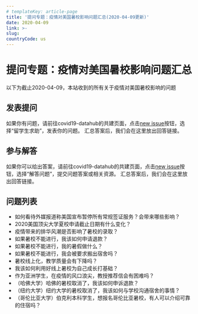 ```yaml
---
# templateKey: article-page
title: '提问专题：疫情对美国暑校影响问题汇总(2020-04-09更新)'
date: 2020-04-09
link: >-
slug: 
countryCode: us
---
```



# 提问专题：疫情对美国暑校影响问题汇总

以下为截止2020-04-09，本站收到的所有关于疫情对美国暑校影响的问题

## 发表提问
如果你有问题，请前往covid19-datahub的共建页面，点击[new issue](https://github.com/applysquare/covid19-datahub/issues/new/choose)按钮，选择“留学生求助”，发表你的问题。
汇总答案后，我们会在这里放出回答链接。

## 参与解答
如果你可以给出答案，请前往covid19-datahub的共建页面，点击[new issue](https://github.com/applysquare/covid19-datahub/issues/new/choose)按钮，选择“解答问题”，提交问题答案或相关资源。
汇总答案后，我们会在这里放出回答链接。

## 问题列表
- 如何看待外媒报道称美国宣布暂停所有常规签证服务？会带来哪些影响？
- 2020美国顶尖大学夏校申请截止日期有什么变化？
- 疫情带来的排华风潮是否影响了暑校的录取？
- 如果暑校不能进行，我该如何申请退款？
- 如果暑校不能进行，我的暑假做什么？
- 如果暑校不能进行，我会被要求搬出宿舍吗？
- 暑校线上化，教学质量会有下降吗？
- 我该如何利用好线上暑校为自己成长打基础？
- 作为亚洲学生，在疫情的风口浪尖，教授推荐信会有困难吗？
- （哈佛大学）哈佛的暑校取消了，我该如何申诉退款？
- （纽约大学）纽约大学的暑校取消了，我该如何与学校沟通宿舍的事情？
- （哥伦比亚大学）伯克利本科学生，想报名哥伦比亚暑校，有人可以介绍可靠的住宿吗？
